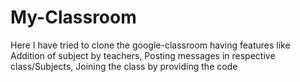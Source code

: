 # My-Classroom
Here I have tried to clone the google-classroom having features like 
Addition of subject by teachers,
Posting messages in respective class/Subjects,
Joining the class by providing the code
